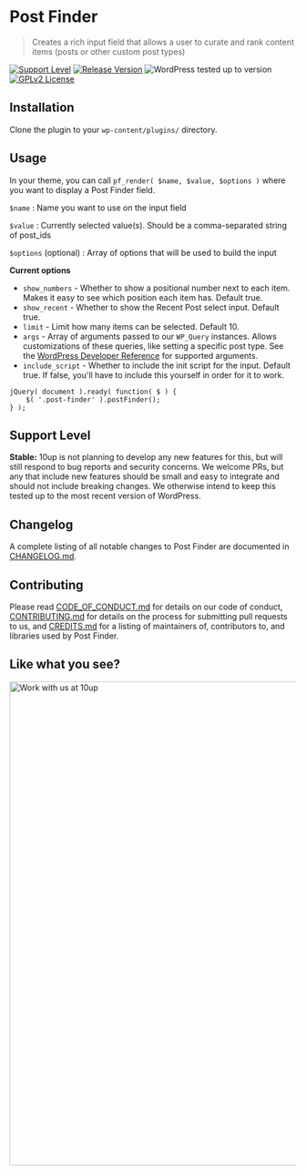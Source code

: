 # Post Finder

> Creates a rich input field that allows a user to curate and rank content items (posts or other custom post types)

[![Support Level](https://img.shields.io/badge/support-stable-blue.svg)](#support-level) [![Release Version](https://img.shields.io/github/release/10up/post-finder.svg)](https://github.com/10up/post-finder/releases/latest) ![WordPress tested up to version](https://img.shields.io/badge/WordPress-v5.4%20tested-success.svg) [![GPLv2 License](https://img.shields.io/github/license/10up/post-finder.svg)](https://github.com/10up/post-finder/blob/develop/LICENSE.md)


## Installation

Clone the plugin to your `wp-content/plugins/` directory.

## Usage

In your theme, you can call `pf_render( $name, $value, $options )` where you want to display a Post Finder field.

`$name` : Name you want to use on the input field

`$value` : Currently selected value(s). Should be a comma-separated string of post_ids

`$options` (optional) : Array of options that will be used to build the input

**Current options**
* `show_numbers` - Whether to show a positional number next to each item. Makes it easy to see which position each item has. Default true.
* `show_recent` - Whether to show the Recent Post select input. Default true.
* `limit` - Limit how many items can be selected. Default 10.
* `args` - Array of arguments passed to our `WP_Query` instances. Allows customizations of these queries, like setting a specific post type. See the [WordPress Developer Reference](https://developer.wordpress.org/reference/classes/wp_query/#methods-and-properties) for supported arguments.
* `include_script` - Whether to include the init script for the input. Default true. If false, you'll have to include this yourself in order for it to work.
```
jQuery( document ).ready( function( $ ) {
	$( '.post-finder' ).postFinder();
} );
```

## Support Level

**Stable:** 10up is not planning to develop any new features for this, but will still respond to bug reports and security concerns. We welcome PRs, but any that include new features should be small and easy to integrate and should not include breaking changes. We otherwise intend to keep this tested up to the most recent version of WordPress.

## Changelog

A complete listing of all notable changes to Post Finder are documented in [CHANGELOG.md](https://github.com/10up/post-finder/blob/develop/CHANGELOG.md).

## Contributing

Please read [CODE_OF_CONDUCT.md](https://github.com/10up/post-finder/blob/develop/CODE_OF_CONDUCT.md) for details on our code of conduct, [CONTRIBUTING.md](https://github.com/10up/post-finder/blob/develop/CONTRIBUTING.md) for details on the process for submitting pull requests to us, and [CREDITS.md](https://github.com/10up/post-finder/blob/develop/CREDITS.md) for a listing of maintainers of, contributors to, and libraries used by Post Finder.

## Like what you see?

<a href="http://10up.com/contact/"><img src="https://10updotcom-wpengine.s3.amazonaws.com/uploads/2016/10/10up-Github-Banner.png" width="850" alt="Work with us at 10up"></a>
